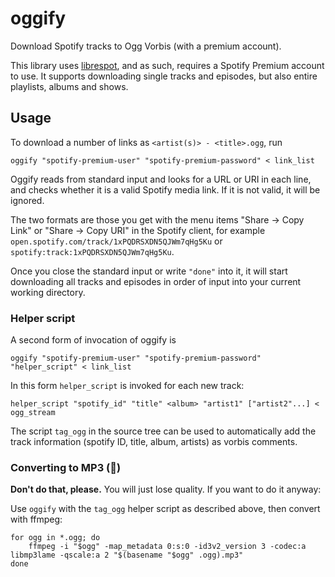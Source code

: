 # oggify
Download Spotify tracks to Ogg Vorbis (with a premium account).

This library uses [librespot](https://github.com/librespot-org/librespot),
and as such, requires a Spotify Premium account to use.
It supports downloading single tracks and episodes, but also entire playlists, albums and shows.

## Usage
To download a number of links as `<artist(s)> - <title>.ogg`, run
```
oggify "spotify-premium-user" "spotify-premium-password" < link_list
```
Oggify reads from standard input and looks for a URL or URI in each line,
and checks whether it is a valid Spotify media link. If it is not valid, it will be ignored.

The two formats are those you get with the menu items
"Share → Copy <Media> Link" or "Share → Copy <Media> URI" in the Spotify client,
for example
`open.spotify.com/track/1xPQDRSXDN5QJWm7qHg5Ku`
or
`spotify:track:1xPQDRSXDN5QJWm7qHg5Ku`.

Once you close the standard input or write `"done"` into it,
it will start downloading all tracks and episodes in order of input
into your current working directory.

### Helper script
A second form of invocation of oggify is
```
oggify "spotify-premium-user" "spotify-premium-password" "helper_script" < link_list
```
In this form `helper_script` is invoked for each new track:
```
helper_script "spotify_id" "title" <album> "artist1" ["artist2"...] < ogg_stream
```
The script `tag_ogg` in the source tree can be used to automatically add the track information (spotify ID, title, album, artists) as vorbis comments.

### Converting to MP3 (🤮)
**Don't do that, please.** You will just lose quality. If you want to do it anyway:

Use `oggify` with the `tag_ogg` helper script as described above, then convert with ffmpeg:
```
for ogg in *.ogg; do
	ffmpeg -i "$ogg" -map_metadata 0:s:0 -id3v2_version 3 -codec:a libmp3lame -qscale:a 2 "$(basename "$ogg" .ogg).mp3"
done
```

